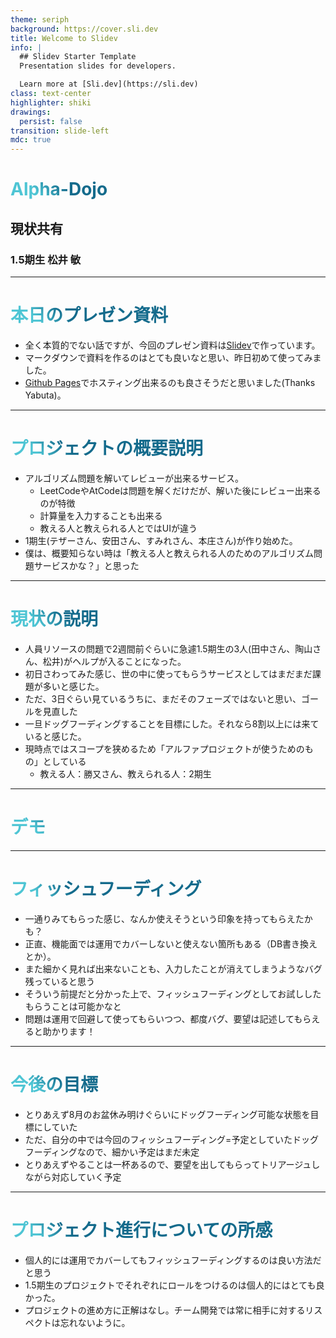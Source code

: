 ```yaml
---
theme: seriph
background: https://cover.sli.dev
title: Welcome to Slidev
info: |
  ## Slidev Starter Template
  Presentation slides for developers.

  Learn more at [Sli.dev](https://sli.dev)
class: text-center
highlighter: shiki
drawings:
  persist: false
transition: slide-left
mdc: true
---
```


<style>
h1 {
  background-color: #f0fff0;
  background-image: linear-gradient(45deg, #4EC5D4 10%, #146b8c 20%);
  background-size: 100%;
  -webkit-background-clip: text;
  -moz-background-clip: text;
  -webkit-text-fill-color: transparent;
  -moz-text-fill-color: transparent;
}
</style>

# Alpha-Dojo

## 現状共有

### 1.5期生 松井 敏

---

# 本日のプレゼン資料

- 全く本質的でない話ですが、今回のプレゼン資料は[Slidev](https://sli.dev/)で作っています。
- マークダウンで資料を作るのはとても良いなと思い、昨日初めて使ってみました。
- [Github Pages](https://binnmti.github.io/slidev)でホスティング出来るのも良さそうだと思いました(Thanks Yabuta)。

---

# プロジェクトの概要説明

- アルゴリズム問題を解いてレビューが出来るサービス。
  - LeetCodeやAtCodeは問題を解くだけだが、解いた後にレビュー出来るのが特徴
  - 計算量を入力することも出来る
  - 教える人と教えられる人とではUIが違う
- 1期生(テザーさん、安田さん、すみれさん、本庄さん)が作り始めた。
- 僕は、概要知らない時は「教える人と教えられる人のためのアルゴリズム問題サービスかな？」と思った

---

# 現状の説明

- 人員リソースの問題で2週間前ぐらいに急遽1.5期生の3人(田中さん、陶山さん、松井)がヘルプが入ることになった。
- 初日さわってみた感じ、世の中に使ってもらうサービスとしてはまだまだ課題が多いと感じた。
- ただ、3日ぐらい見ているうちに、まだそのフェーズではないと思い、ゴールを見直した
- 一旦ドッグフーディングすることを目標にした。それなら8割以上には来ていると感じた。
- 現時点ではスコープを狭めるため「アルファプロジェクトが使うためのもの」としている
  - 教える人：勝又さん、教えられる人：2期生

---

# デモ

---

# フィッシュフーディング

- 一通りみてもらった感じ、なんか使えそうという印象を持ってもらえたかも？
- 正直、機能面では運用でカバーしないと使えない箇所もある（DB書き換えとか）。
- また細かく見れば出来ないことも、入力したことが消えてしまうようなバグ残っていると思う
- そういう前提だと分かった上で、フィッシュフーディングとしてお試ししたもらうことは可能かなと
- 問題は運用で回避して使ってもらいつつ、都度バグ、要望は記述してもらえると助かります！

---

# 今後の目標

- とりあえず8月のお盆休み明けぐらいにドッグフーディング可能な状態を目標にしていた
- ただ、自分の中では今回のフィッシュフーディング=予定としていたドッグフーディングなので、細かい予定はまだ未定
- とりあえずやることは一杯あるので、要望を出してもらってトリアージュしながら対応していく予定

---

# プロジェクト進行についての所感

- 個人的には運用でカバーしてもフィッシュフーディングするのは良い方法だと思う
- 1.5期生のプロジェクトでそれぞれにロールをつけるのは個人的にはとても良かった。
- プロジェクトの進め方に正解はなし。チーム開発では常に相手に対するリスペクトは忘れないように。
